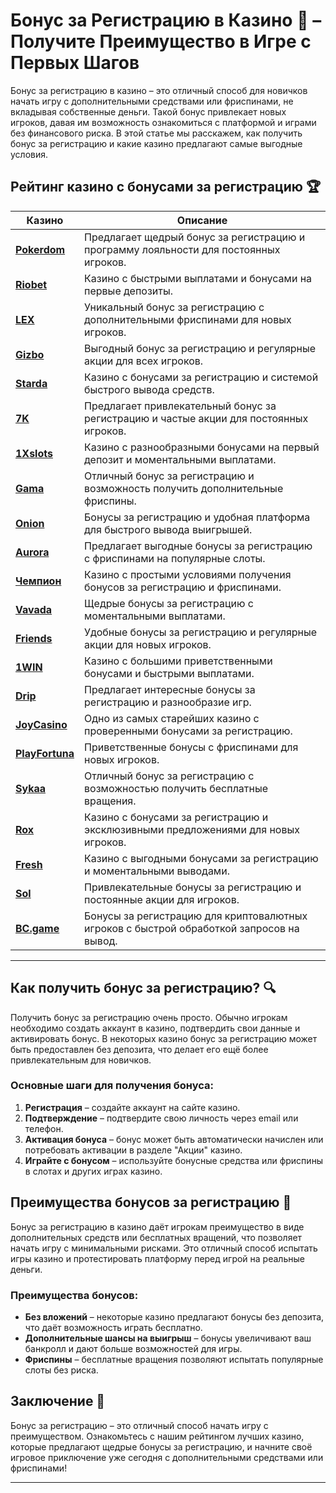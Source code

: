 # Бонус за Регистрацию в Казино 🎁 – Получите Преимущество в Игре с Первых Шагов

Бонус за регистрацию в казино – это отличный способ для новичков начать игру с дополнительными средствами или фриспинами, не вкладывая собственные деньги. Такой бонус привлекает новых игроков, давая им возможность ознакомиться с платформой и играми без финансового риска. В этой статье мы расскажем, как получить бонус за регистрацию и какие казино предлагают самые выгодные условия.

## Рейтинг казино с бонусами за регистрацию 🏆

| Казино             | Описание                                                                                  |
|--------------------|-------------------------------------------------------------------------------------------|
| [**Pokerdom**](https://brandplay.link/4k77v2yx)      | Предлагает щедрый бонус за регистрацию и программу лояльности для постоянных игроков.       |
| [**Riobet**](https://brandplay.link/7xBLTPyj)        | Казино с быстрыми выплатами и бонусами на первые депозиты.                                  |
| [**LEX**](https://brandplay.link/zW4hdDFV)           | Уникальный бонус за регистрацию с дополнительными фриспинами для новых игроков.             |
| [**Gizbo**](https://brandplay.link/bprXw4YV)         | Выгодный бонус за регистрацию и регулярные акции для всех игроков.                          |
| [**Starda**](https://brandplay.link/fB7xwRFL)        | Казино с бонусами за регистрацию и системой быстрого вывода средств.                        |
| [**7K**](https://brandplay.link/BvQyFShp)            | Предлагает привлекательный бонус за регистрацию и частые акции для постоянных игроков.      |
| [**1Xslots**](https://brandplay.link/hSB1khtr)       | Казино с разнообразными бонусами на первый депозит и моментальными выплатами.               |
| [**Gama**](https://brandplay.link/j6NMKsDz)          | Отличный бонус за регистрацию и возможность получить дополнительные фриспины.               |
| [**Onion**](https://brandplay.link/zBGRVpQ9)         | Бонусы за регистрацию и удобная платформа для быстрого вывода выигрышей.                    |
| [**Aurora**](https://10trafic-stat2.com/click/668546556bcc6313411604bd/6766/13032/subaccount)        | Предлагает выгодные бонусы за регистрацию с фриспинами на популярные слоты.                |
| [**Чемпион**](https://temon-gter.cfd/go/lRq?p80412p304504pcc44t17455)       | Казино с простыми условиями получения бонусов за регистрацию и фриспинами.                 |
| [**Vavada**](https://vavadapartner.pro/?promo=ea5c9275-6854-4505-94fc-95ab18221945-linkb2)        | Щедрые бонусы за регистрацию с моментальными выплатами.                                     |
| [**Friends**](https://gofriends.run/linkb2)       | Удобные бонусы за регистрацию и регулярные акции для новых игроков.                         |
| [**1WIN**](https://brandplay.link/smXVpBbG)          | Казино с большими приветственными бонусами и быстрыми выплатами.                            |
| [**Drip**](https://drp-ircp01.com/c07e6a3db)          | Предлагает интересные бонусы за регистрацию и разнообразие игр.                             |
| [**JoyCasino**](https://rpc30.call2me.pro/?/ru/registration?apkpop=0&partner=p24970p3291217pc98f)     | Одно из самых старейших казино с проверенными бонусами за регистрацию.                      |
| [**PlayFortuna**](https://fortunapromo.net/alt/playfortuna/registration?0dc4a9362a71feb7e3f165fb8e766f70)   | Приветственные бонусы с фриспинами для новых игроков.                                       |
| [**Sykaa**](https://s-two-way.com/?source=linkb2&pid=30697)         | Отличный бонус за регистрацию с возможностью получить бесплатные вращения.                  |
| [**Rox**](https://rox-pvwfpjgcxe.com/cb1ee18a5)           | Казино с бонусами за регистрацию и эксклюзивными предложениями для новых игроков.           |
| [**Fresh**](https://fresh-eumwkxwao.com/c3f7b485d)         | Казино с выгодными бонусами за регистрацию и моментальными выводами.                        |
| [**Sol**](https://sol-mmtdzfbaco.com/cb2415bca)           | Привлекательные бонусы за регистрацию и постоянные акции для игроков.                       |
| [**BC.game**](https://partnerbcgame.com/dcc53d441)        | Бонусы за регистрацию для криптовалютных игроков с быстрой обработкой запросов на вывод.    |

---

## Как получить бонус за регистрацию? 🔍

Получить бонус за регистрацию очень просто. Обычно игрокам необходимо создать аккаунт в казино, подтвердить свои данные и активировать бонус. В некоторых казино бонус за регистрацию может быть предоставлен без депозита, что делает его ещё более привлекательным для новичков. 

### Основные шаги для получения бонуса:

1. **Регистрация** – создайте аккаунт на сайте казино.
2. **Подтверждение** – подтвердите свою личность через email или телефон.
3. **Активация бонуса** – бонус может быть автоматически начислен или потребовать активации в разделе "Акции" казино.
4. **Играйте с бонусом** – используйте бонусные средства или фриспины в слотах и других играх казино.

## Преимущества бонусов за регистрацию 🌟

Бонус за регистрацию в казино даёт игрокам преимущество в виде дополнительных средств или бесплатных вращений, что позволяет начать игру с минимальными рисками. Это отличный способ испытать игры казино и протестировать платформу перед игрой на реальные деньги.

### Преимущества бонусов:

- **Без вложений** – некоторые казино предлагают бонусы без депозита, что даёт возможность играть бесплатно.
- **Дополнительные шансы на выигрыш** – бонусы увеличивают ваш банкролл и дают больше возможностей для игры.
- **Фриспины** – бесплатные вращения позволяют испытать популярные слоты без риска.

## Заключение 🎲

Бонус за регистрацию – это отличный способ начать игру с преимуществом. Ознакомьтесь с нашим рейтингом лучших казино, которые предлагают щедрые бонусы за регистрацию, и начните своё игровое приключение уже сегодня с дополнительными средствами или фриспинами!

---

